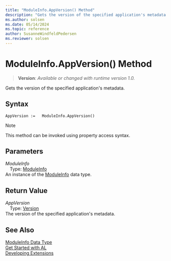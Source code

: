 ```yaml
---
title: "ModuleInfo.AppVersion() Method"
description: "Gets the version of the specified application's metadata."
ms.author: solsen
ms.date: 05/14/2024
ms.topic: reference
author: SusanneWindfeldPedersen
ms.reviewer: solsen
---
```

[//]: # (START>DO_NOT_EDIT)
[//]: # (IMPORTANT:Do not edit any of the content between here and the END>DO_NOT_EDIT.)
[//]: # (Any modifications should be made in the .xml files in the ModernDev repo.)
# ModuleInfo.AppVersion() Method
> **Version**: _Available or changed with runtime version 1.0._

Gets the version of the specified application's metadata.


## Syntax
```AL
AppVersion :=   ModuleInfo.AppVersion()
```
> [!NOTE]
> This method can be invoked using property access syntax.
## Parameters
*ModuleInfo*  
&emsp;Type: [ModuleInfo](moduleinfo-data-type.md)  
An instance of the [ModuleInfo](moduleinfo-data-type.md) data type.  

## Return Value
*AppVersion*  
&emsp;Type: [Version](../version/version-data-type.md)  
The version of the specified application's metadata.


[//]: # (IMPORTANT: END>DO_NOT_EDIT)
## See Also
[ModuleInfo Data Type](moduleinfo-data-type.md)  
[Get Started with AL](../../devenv-get-started.md)  
[Developing Extensions](../../devenv-dev-overview.md)